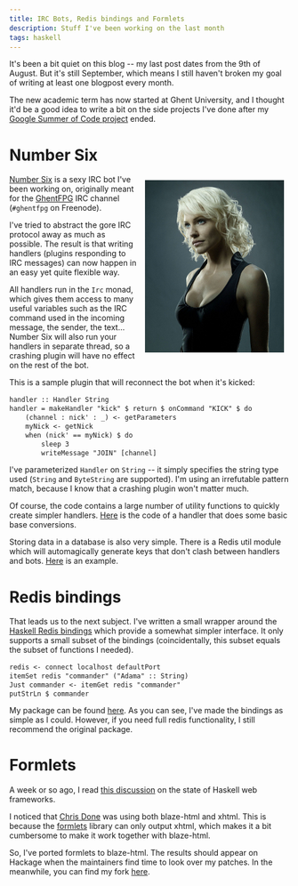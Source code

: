 ```yaml
---
title: IRC Bots, Redis bindings and Formlets
description: Stuff I've been working on the last month
tags: haskell
---
```


It's been a bit quiet on this blog -- my last post dates from the 9th of August.
But it's still September, which means I still haven't broken my goal of writing
at least one blogpost every month.

The new academic term has now started at Ghent University, and I thought it'd be
a good idea to write a bit on the side projects I've done after my
[Google Summer of Code project](http://jaspervdj.be/blaze) ended.

# Number Six

<img src="/images/2010-09-27-number-six.jpg" alt="Number Six"
     style="float: right; margin: 10px" />

[Number Six](http://github.com/jaspervdj/number-six) is a sexy IRC bot I've been
working on, originally meant for the [GhentFPG] IRC channel (`#ghentfpg` on
Freenode).

[GhentFPG]: http://www.haskell.org/haskellwiki/Ghent_Functional_Programming_Group

I've tried to abstract the gore IRC protocol away as much as possible. The
result is that writing handlers (plugins responding to IRC messages) can now
happen in an easy yet quite flexible way.

All handlers run in the `Irc` monad, which gives them access to many useful
variables such as the IRC command used in the incoming message, the sender, the
text... Number Six will also run your handlers in separate thread, so a crashing
plugin will have no effect on the rest of the bot.

This is a sample plugin that will reconnect the bot when it's kicked:

~~~~~{.haskell}
handler :: Handler String
handler = makeHandler "kick" $ return $ onCommand "KICK" $ do
    (channel : nick' : _) <- getParameters
    myNick <- getNick
    when (nick' == myNick) $ do
        sleep 3
        writeMessage "JOIN" [channel]
~~~~~

I've parameterized `Handler` on `String` -- it simply specifies the string type
used (`String` and `ByteString` are supported). I'm using an irrefutable pattern
match, because I know that a crashing plugin won't matter much.

Of course, the code contains a large number of utility functions to quickly
create simpler handlers.
[Here](http://github.com/jaspervdj/number-six/blob/master/NumberSix/Handlers/Binary.hs)
is the code of a handler that does some basic base conversions.

Storing data in a database is also very simple. There is a Redis util module
which will automagically generate keys that don't clash between handlers and
bots.
[Here](http://github.com/jaspervdj/number-six/blob/master/NumberSix/Handlers/Seen.hs)
is an example.

# Redis bindings

That leads us to the next subject. I've written a small wrapper around the
[Haskell Redis bindings] which provide a somewhat simpler interface. It only
supports a small subset of the bindings (coincidentally, this subset equals the
subset of functions I needed).

[Haskell Redis bindings]: http://hackage.haskell.org/package/redis

~~~~~{.haskell}
redis <- connect localhost defaultPort
itemSet redis "commander" ("Adama" :: String)
Just commander <- itemGet redis "commander"
putStrLn $ commander
~~~~~

My package can be found [here](http://hackage.haskell.org/package/redis-simple).
As you can see, I've made the bindings as simple as I could. However, if you
need full redis functionality, I still recommend the original package.

# Formlets

A week or so ago, I read
[this discussion](http://permalink.gmane.org/gmane.comp.lang.haskell.web/425)
on the state of Haskell web frameworks.

I noticed that [Chris Done](http://chrisdone.com/) was using both blaze-html and
xhtml. This is because the
[formlets](http://www.haskell.org/haskellwiki/Formlets) library can only output
xhtml, which makes it a bit cumbersome to make it work together with blaze-html.

So, I've ported formlets to blaze-html. The results should appear on Hackage
when the maintainers find time to look over my patches. In the meanwhile, you
can find my fork [here](http://github.com/jaspervdj/formlets).
